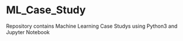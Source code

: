 # ML_Case_Study
Repository contains Machine Learning Case Studys using Python3 and Jupyter Notebook
